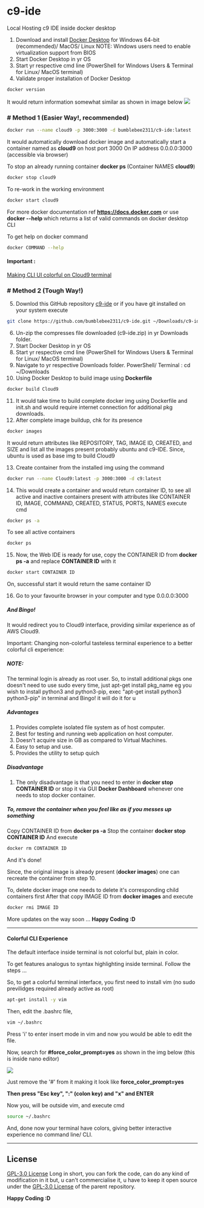 # c9-ide
Local Hosting c9 IDE inside docker desktop
1. Download and install [Docker Desktop](https://www.docker.com/products/docker-desktop) for Windows 64-bit (recommended)/ MacOS/ Linux 
    NOTE: Windows users need to enable virtualization support from BIOS
2. Start Docker Desktop in yr OS
3. Start yr respective cmd line (PowerShell for Windows Users & Terminal for Linux/ MacOS terminal)
4. Validate proper installation of Docker Desktop 
```zsh 
docker version
```
It would return information somewhat similar as shown in image below
<img src="https://storage.googleapis.com/static.configserverfirewall.com/images/docker/docker-version-command.png">

### # Method 1 (Easier Way!, recommended) 
```zsh
docker run --name cloud9 -p 3000:3000 -d bumblebee2311/c9-ide:latest
```
It would automatically download docker image and automatically start a container named as <b>cloud9</b> on host port 3000
On IP address 0.0.0.0:3000 (accessible via browser)

To stop an already running container <b>docker ps </b> (Container NAMES <b>cloud9</b>)
```zsh
docker stop cloud9
```

To re-work in the working environment 
```zsh
docker start cloud9
```

For more docker documentation ref <b>https://docs.docker.com</b>
or use  <b>docker --help </b> which returns a list of valid commands on docker desktop CLI

To get help on docker command
```zsh
docker COMMAND --help
```

#### Important : 
[Making CLI UI colorful on Cloud9 terminal](#colorful-cli-experience)

### # Method 2 (Tough Way!)
5. Downlod this GitHub repository [c9-ide](github.com/bumblebee2311/c9-ide)
or if you have git installed on your system execute 
```zsh
git clone https://github.com/bumblebee2311/c9-ide.git ~/Downloads/c9-ide
```
6. Un-zip the compresses file downloaded (c9-ide.zip) in yr Downloads folder.
7. Start Docker Desktop in yr OS
8. Start yr respective cmd line (PowerShell for Windows Users & Terminal for Linux/ MacOS terminal)
9. Navigate to yr respective Downloads folder. 
    PowerShell/ Terminal : cd ~/Downloads 
10. Using Docker Desktop to build image using <b>Dockerfile</b>
```zsh
docker build Cloud9
```
11. It would take time to build complete docker img using Dockerfile and init.sh and would require internet connection for additional pkg downloads.
12. After complete image buildup, chk for its presence
```zsh
docker images
```
It would return attributes like REPOSITORY, TAG, IMAGE ID, CREATED, and SIZE and list all the images present probably ubuntu and c9-IDE.
Since, ubuntu is used as base img to build Cloud9

13. Create container from the installed img using the command
```zsh
docker run --name Cloud9:latest -p 3000:3000 -d c9:latest
```
14. This would create a container and would return container ID, to see all active and inactive containers present with attributes like 
CONTAINER ID, IMAGE, COMMAND, CREATED, STATUS, PORTS, NAMES execute cmd
```zsh
docker ps -a
```
To see all active containers
```zsh
docker ps
```
15. Now, the Web IDE is ready for use, copy the CONTAINER ID from <b>docker ps -a</b> and replace <b>CONTAINER ID</b> with it
```zsh
docker start CONTAINER ID
```
On, successful start it would return the same container ID

16. Go to your favourite browser in your computer and type 0.0.0.0:3000

##### And Bingo!
It would redirect you to Cloud9 interface, providing similar experience as of AWS Cloud9.

Important:
<a id="# NOTE Turning non-colorful Terminal to a brilliant colorful cli experience: ">Changing non-colorful tasteless terminal experience to a better colorful cli experience: </a>

##### NOTE:
  The terminal login is already as root user.
  So, to install additional pkgs one doesn't need to use sudo every time, just apt-get install pkg_name
  eg you wish to install python3 and python3-pip, exec "apt-get install python3 python3-pip" in terminal and Bingo! it will do it for u

##### Advantages 
1. Provides complete isolated file system as of host computer.
2. Best for testing and running web application on host computer.
3. Doesn't acquire size in GB as compared to Virtual Machines.
4. Easy to setup and use.
5. Provides the utility to setup quich 

##### Disadvantage 
1. The only disadvantage is that you need to enter in <b>docker stop CONTAINER ID</b> or stop it via GUI <b>Docker Dashboard</b> whenever one needs to stop docker container.

##### To, remove the container when you feel like as if you messes up something 
Copy CONTAINER ID from <b>docker ps -a</b>
Stop the container <b>docker stop CONTAINER ID</b>
And execute 
```zsh
docker rm CONTAINER ID
```
And it's done!

Since, the original image is already present (<b>docker images</b>) one can recreate the container from step 10.

To, delete docker image one needs to delete it's corresponding child containers first
After that copy IMAGE ID from <b>docker images</b> and execute 
```zsh
docker rmi IMAGE ID
```

More updates on the way soon ...
<b>Happy Coding :D </b>

---
#### Colorful CLI Experience

The default interface inside terminal is not colorful but, plain in color.

To get features analogus to syntax highlighting inside terminal. Follow the steps ... 

So, to get a colorful terminal interface, you first need to install vim (no sudo previlidges required already active as root)
```zsh
apt-get install -y vim 
```
Then, edit the .bashrc file,
```zsh
vim ~/.bashrc
```
Press 'i' to enter insert mode in vim and now you would be able to edit the file.

Now, search for <b>#force_color_prompt=yes</b> as shown in the img below (this is inside nano editor)

<img src="https://1.bp.blogspot.com/-5AKFcay6TYI/U9f9SD3SOyI/AAAAAAAACOI/rTR2BgyFyK8/s1600/+and+uncomment.png">

Just remove the '#' from it making it look like <b>force_color_prompt=yes</b>

<b>Then press "Esc key", ":" (colon key) and "x" and ENTER </b>

Now you, will be outside vim, and execute cmd
```zsh
source ~/.bashrc
```
And, done now your terminal have colors, giving better interactive experience no command line/ CLI.

---
## License 
[GPL-3.0 License](https://github.com/bumblebee2311/c9-ide/blob/master/LICENSE)
Long in short, 
you can fork the code, 
can do any kind of modification in it but, u can't commercialise it, 
u have to keep it open source under the [GPL-3.0 License](https://github.com/bumblebee2311/c9-ide/blob/master/LICENSE) of the parent repository.

<b> Happy Coding :D </b>
